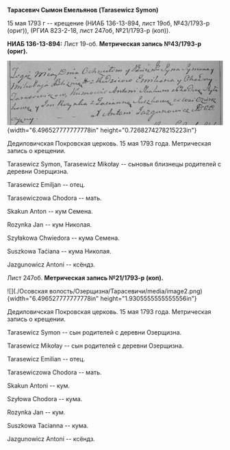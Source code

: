 **Тарасевич Сымон Емельянов (Tarasewicz Symon)**

15 мая 1793 г -- крещение (НИАБ 136-13-894, лист 19об, №43/1793-р
(ориг)), (РГИА 823-2-18, лист 247об, №21/1793-р (коп)).

**НИАБ 136-13-894:** Лист 19-об. **Метрическая запись №43/1793-р
(ориг).**

![](./media/1935670a924e5ddc5c16e821d65ebb5f705ee2db.png){width="6.496527777777778in"
height="0.7268274278215223in"}

Дедиловичская Покровская церковь. 15 мая 1793 года. Метрическая запись о
крещении.

Tarasewicz Symon, Tarasewicz Mikołay -- сыновья близнецы родителей с
деревни Озерщизна.

Tarasewicz Emiljan -- отец.

Tarasewiczowa Chodora -- мать.

Skakun Anton -- кум Семена.

Rozynka Jan -- кум Николая.

Szyłakowa Chwiedora -- кума Семена.

Suszkowa Taćiana -- кума Николая.

Jazgunowicz Antoni -- ксёндз.

Лист 247об. **Метрическая запись №21/1793-р (коп).**

![](./Осовская волость/Озерщизна/Тарасевичи/media/image2.png){width="6.496527777777778in"
height="1.9305555555555556in"}

Дедиловичская Покровская церковь. 15 мая 1793 года. Метрическая запись о
крещении.

Tarasewicz Symon -- сын родителей с деревни Озерщизна.

Tarasewicz Mikołay -- сын родителей с деревни Озерщизна.

Tarasewicz Emilian -- отец.

Tarasewiczowa Chodora -- мать.

Skakun Antoni -- кум.

Szyłowa Chodora -- кума.

Rozynka Jan -- кум.

Suszkowa Tacianna -- кума.

Jazgunowicz Antoni -- ксёндз.
